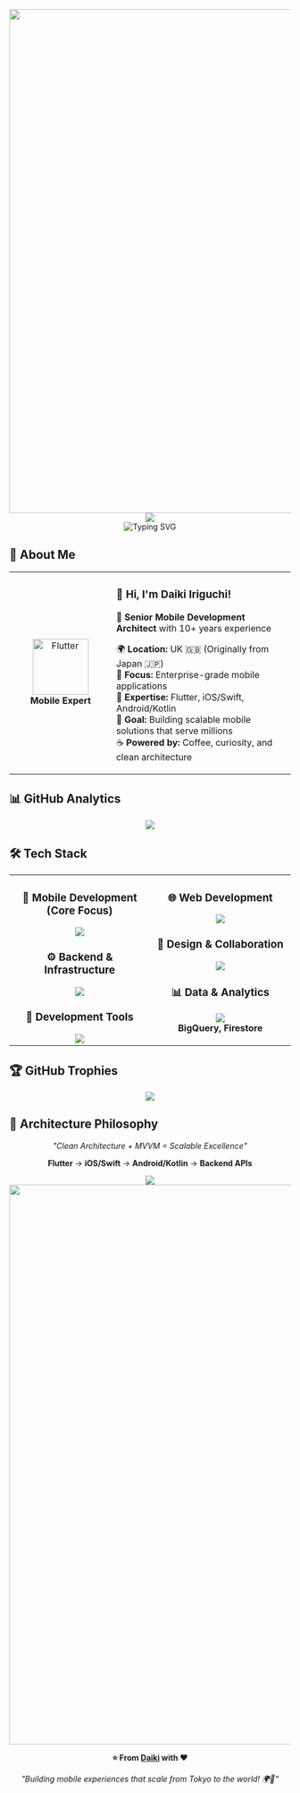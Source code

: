 <div align="center">
  <img src="https://user-images.githubusercontent.com/74038190/212284100-561aa473-3905-4a80-b561-0d28506553ee.gif" width="900">
</div>

<div align="center">
  <img src="https://capsule-render.vercel.app/api?type=waving&color=gradient&customColorList=0,2,2,5,30&height=150&section=header&animation=twinkling" />
</div>

<div align="center">
  <img src="https://readme-typing-svg.herokuapp.com?font=Fira+Code&size=32&duration=2800&pause=2000&color=2F81F7&center=true&vCenter=true&width=800&lines=Hey+there!+I'm+Daiki+%F0%9F%91%8B;Senior+Mobile+Developer+%F0%9F%9A%80;Flutter+%7C+iOS+%7C+Android+Expert+%E2%9C%A8;10%2B+Years+Experience+%F0%9F%93%9A;UK+Based+%F0%9F%8C%8D" alt="Typing SVG" />
</div>

## 🌟 **About Me**

<div align="center">

<table>
<tr>
<td width="200" align="center">
<img src="https://skillicons.dev/icons?i=flutter" width="100" height="100" alt="Flutter" />
<br><strong>Mobile Expert</strong>
</td>
<td width="400" align="left">

### 👋 **Hi, I'm Daiki Iriguchi!**
🚀 **Senior Mobile Development Architect** with 10+ years experience  

🌍 **Location:** UK 🇬🇧 (Originally from Japan 🇯🇵)  
💼 **Focus:** Enterprise-grade mobile applications  
📱 **Expertise:** Flutter, iOS/Swift, Android/Kotlin  
🎯 **Goal:** Building scalable mobile solutions that serve millions  
☕ **Powered by:** Coffee, curiosity, and clean architecture  

</td>
</tr>
</table>

</div>

## 📊 **GitHub Analytics**


<div align="center">
  <img src="https://github-readme-activity-graph.vercel.app/graph?username=mr-entrance&custom_title=Daiki's%20GitHub%20Activity%20Graph&bg_color=0d1117&color=58a6ff&line=58a6ff&point=58a6ff&area=true&hide_border=true" />
</div>

## 🛠️ **Tech Stack**

<table align="center">
<tr>
<td width="50%" align="center" valign="top">

### 📱  **Mobile Development (Core Focus)**
<img src="https://skillicons.dev/icons?i=flutter,dart,swift,kotlin,java,androidstudio,xcode" />

### ⚙️  **Backend & Infrastructure**
<img src="https://skillicons.dev/icons?i=ruby,rails,postgresql,aws,gcp,firebase,redis" />

### 🔧  **Development Tools**
<img src="https://skillicons.dev/icons?i=vscode,git,github,docker,postman" />

</td>
<td width="50%" align="center" valign="top">

### 🌐  **Web Development**
<img src="https://skillicons.dev/icons?i=typescript,nextjs,tailwind,html,css,js" />

### 🎨  **Design & Collaboration**
<img src="https://skillicons.dev/icons?i=figma" />

### 📊  **Data & Analytics**
<img src="https://skillicons.dev/icons?i=googlecloud" />
<br>
<strong>BigQuery, Firestore</strong>

</td>
</tr>
</table>

## 🏆 **GitHub Trophies**

<div align="center">
  <img src="https://github-profile-trophy.vercel.app/?username=mr-entrance&theme=transparent&no-frame=true&no-bg=false&margin-w=4&column=7&rank=SECRET,SSS,SS,S,AAA,AA,A,B,C" />
</div>

## 🌟 **Architecture Philosophy**

<div align="center">

*"Clean Architecture + MVVM = Scalable Excellence"*

**Flutter** → **iOS/Swift** → **Android/Kotlin** → **Backend APIs**

</div>

<div align="center">
  <img src="https://capsule-render.vercel.app/api?type=waving&color=gradient&customColorList=0,2,2,5,30&height=120&section=footer&animation=twinkling" />
</div>

<div align="center">
  <img src="https://user-images.githubusercontent.com/74038190/212284115-f47cd8ff-2ffb-4b04-b5bf-4d1c14c0247f.gif" width="1000">
  
  **⭐ From [Daiki](https://github.com/mr-entrance) with ❤️**
  
  *"Building mobile experiences that scale from Tokyo to the world! 🌍📱"*
</div>
